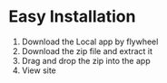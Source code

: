 # Easy Installation
1. Download the Local app by flywheel
2. Download the zip file and extract it
3. Drag and drop the zip into the app
4. View site
